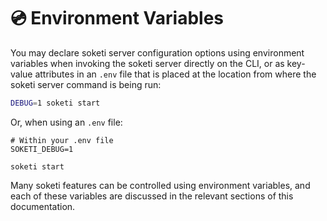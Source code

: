 # 💿 Environment Variables

You may declare soketi server configuration options using environment variables when invoking the soketi server directly on the CLI, or as key-value attributes in an `.env` file that is placed at the location from where the soketi server command is being run:

```bash
DEBUG=1 soketi start
```

Or, when using an `.env` file:

```
# Within your .env file
SOKETI_DEBUG=1
```

```
soketi start
```

Many soketi features can be controlled using environment variables, and each of these variables are discussed in the relevant sections of this documentation.

